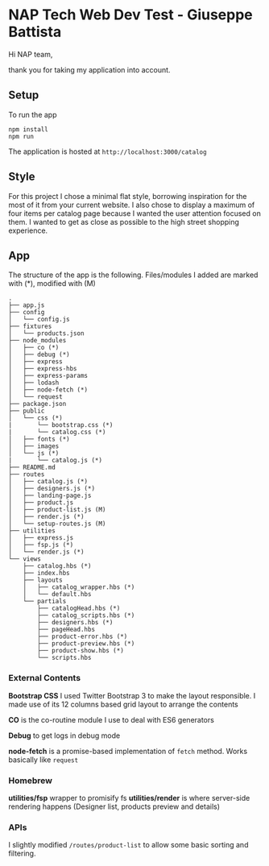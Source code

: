 # NAP Tech Web Dev Test - Giuseppe Battista

Hi NAP team,

thank you for taking my application into account.

## Setup
To run the app 
```
npm install
npm run
```

The application is hosted at `http://localhost:3000/catalog`

## Style

For this project I chose a minimal flat style, borrowing inspiration for the most of it 
from your current website. 
I also chose to display a maximum of four items per catalog page because I wanted
the user attention focused on them. I wanted to get as close as possible to the high street
 shopping experience.

## App 
The structure of the app is the following. Files/modules I added are marked with (*), modified with (M)
```
.
├── app.js
├── config
│   └── config.js
├── fixtures
│   └── products.json
├── node_modules
│   ├── co (*)
│   ├── debug (*)
│   ├── express
│   ├── express-hbs
│   ├── express-params
│   ├── lodash
│   ├── node-fetch (*)
│   └── request
├── package.json
├── public
│   └── css (*)
|       └── bootstrap.css (*)
|       └── catalog.css (*)
│   ├── fonts (*)
│   ├── images
│   └── js (*)
|       └── catalog.js (*)
├── README.md
├── routes
│   ├── catalog.js (*)
│   ├── designers.js (*)
│   ├── landing-page.js
│   ├── product.js
│   ├── product-list.js (M)
│   ├── render.js (*)
│   └── setup-routes.js (M)
├── utilities
│   ├── express.js
│   ├── fsp.js (*)
│   └── render.js (*)
└── views
    ├── catalog.hbs (*)
    ├── index.hbs
    ├── layouts
    │   ├── catalog_wrapper.hbs (*)
    │   └── default.hbs
    └── partials
        ├── catalogHead.hbs (*)
        ├── catalog_scripts.hbs (*)
        ├── designers.hbs (*)
        ├── pageHead.hbs
        ├── product-error.hbs (*)
        ├── product-preview.hbs (*)
        ├── product-show.hbs (*)
        └── scripts.hbs
```
### External Contents 
**Bootstrap CSS** I used Twitter Bootstrap 3 to make the layout responsible. I made use of its 12 columns based
grid layout to arrange the contents

**CO** is the co-routine module I use to deal with ES6 generators

**Debug** to get logs in debug mode

**node-fetch** is a promise-based implementation of `fetch` method. Works basically like `request`

### Homebrew
**utilities/fsp** wrapper to promisify fs 
**utilities/render** is where server-side rendering happens (Designer list, products preview and details)

### APIs

I slightly modified `/routes/product-list` to allow some basic sorting and filtering.

